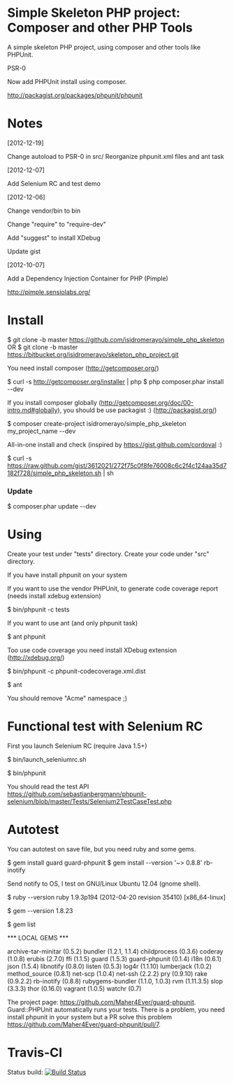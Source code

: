 Simple Skeleton PHP project: Composer and other PHP Tools
=========================================================

A simple skeleton PHP project, using composer and other tools like PHPUnit.

PSR-0

Now add PHPUnit install using composer.

http://packagist.org/packages/phpunit/phpunit

Notes
=====
[2012-12-19]

Change autoload to PSR-0 in src/
Reorganize phpunit.xml files and ant task

[2012-12-07]

Add Selenium RC and test demo

[2012-12-06] 

Change vendor/bin to bin

Change "require" to "require-dev"

Add "suggest" to install XDebug

Update gist

[2012-10-07] 

Add a  Dependency Injection Container for PHP (Pimple)

http://pimple.sensiolabs.org/

Install
=======

$ git clone -b master https://github.com/isidromerayo/simple_php_skeleton
OR
$ git clone -b master https://bitbucket.org/isidromerayo/skeleton_php_project.git

You need install composer (http://getcomposer.org/)

$ curl -s http://getcomposer.org/installer | php
$ php composer.phar install --dev

If you install composer globally (http://getcomposer.org/doc/00-intro.md#globally),
you should be use packagist :) (http://packagist.org/)

$ composer create-project isidromerayo/simple_php_skeleton my_project_name --dev

All-in-one install and check (inspired by https://gist.github.com/cordoval :)

$ curl -s https://raw.github.com/gist/3612021/272f75c0f8fe76008c6c2f4c124aa35d7182f728/simple_php_skeleton.sh | sh

### Update

$ composer.phar update --dev

Using
=====

Create your test under "tests" directory.
Create your code under "src" directory.

If you have install phpunit on your system

If you want to use the vendor PHPUnit, to generate code coverage report (needs install xdebug extension)

$ bin/phpunit -c tests

If you want to use ant (and only phpunit task)

$ ant phpunit

Too use code coverage you need install XDebug extension (http://xdebug.org/)

$ bin/phpunit -c phpunit-codecoverage.xml.dist

$ ant 

You should remove "Acme" namespace ;)

Functional test with Selenium RC
================================

First you launch Selenium RC (require Java 1.5+)

$ bin/launch_seleniumrc.sh

$ bin/phpunit

You should read the test API https://github.com/sebastianbergmann/phpunit-selenium/blob/master/Tests/Selenium2TestCaseTest.php

Autotest
========

You can autotest on save file, but you need ruby and some gems.

$ gem install guard guard-phpunit
$ gem install --version '~> 0.8.8' rb-inotify

Send notify to OS, I test on GNU/Linux Ubuntu 12.04 (gnome shell).

$ ruby --version
ruby 1.9.3p194 (2012-04-20 revision 35410) [x86_64-linux]

$ gem --version
1.8.23

$ gem list

*** LOCAL GEMS ***

archive-tar-minitar (0.5.2)
bundler (1.2.1, 1.1.4)
childprocess (0.3.6)
coderay (1.0.8)
erubis (2.7.0)
ffi (1.1.5)
guard (1.5.3)
guard-phpunit (0.1.4)
i18n (0.6.1)
json (1.5.4)
libnotify (0.8.0)
listen (0.5.3)
log4r (1.1.10)
lumberjack (1.0.2)
method_source (0.8.1)
net-scp (1.0.4)
net-ssh (2.2.2)
pry (0.9.10)
rake (0.9.2.2)
rb-inotify (0.8.8)
rubygems-bundler (1.1.0, 1.0.3)
rvm (1.11.3.5)
slop (3.3.3)
thor (0.16.0)
vagrant (1.0.5)
watchr (0.7)


The project page: https://github.com/Maher4Ever/guard-phpunit. Guard::PHPUnit automatically runs your tests.
There is a problem, you need install phpunit in your system but a PR solve this problem https://github.com/Maher4Ever/guard-phpunit/pull/7.


Travis-CI
=========

Status build: [![Build Status](https://secure.travis-ci.org/isidromerayo/simple_php_skeleton.png)](http://travis-ci.org/isidromerayo/simple_php_skeleton)
